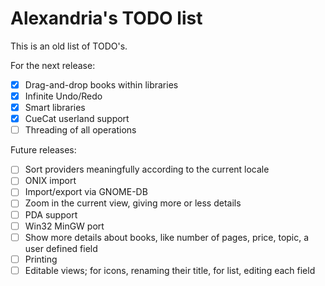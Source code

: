 Alexandria's TODO list
======================

This is an old list of TODO's.

For the next release:

* [x] Drag-and-drop books within libraries
* [x] Infinite Undo/Redo
* [x] Smart libraries
* [x] CueCat userland support
* [ ] Threading of all operations

Future releases:

* [ ] Sort providers meaningfully according to the current locale
* [ ] ONIX import
* [ ] Import/export via GNOME-DB
* [ ] Zoom in the current view, giving more or less details
* [ ] PDA support
* [ ] Win32 MinGW port
* [ ] Show more details about books, like number of pages, price, topic, a user
      defined field
* [ ] Printing
* [ ] Editable views; for icons, renaming their title, for list, editing each
      field
